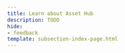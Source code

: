 ```yaml
---
title: Learn about Asset Hub
description: TODO
hide: 
- feedback
template: subsection-index-page.html
---
```

